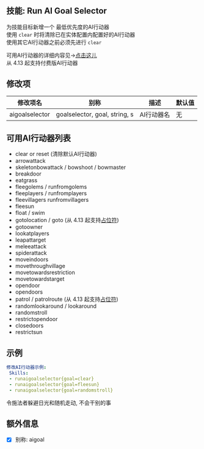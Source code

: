 技能: Run AI Goal Selector
--------------------------

为技能目标新增一个 最低优先度的AI行动器  
使用 `clear` 时将清除已在实体配置内配置好的AI行动器  
使用其它AI行动器之前必须先进行 `clear`

可用AI行动器的详细内容见->[点击这儿](/实体/AI)  
从 4.13 起支持付费版AI行动器

修改项
----------

| 修改项名 | 别称    | 描述                                                                                                    | 默认值 |
|-----------|------------|----------------------------------------------------------------------------------------------------------------|---------------|
| aigoalselector | goalselector, goal, string, s | AI行动器名 | 无 |

可用AI行动器列表
------------------------

-   clear or reset (清除默认AI行动器)
-   arrowattack
-   skeletonbowattack / bowshoot / bowmaster
-   breakdoor
-   eatgrass
-   fleegolems / runfromgolems
-   fleeplayers / runfromplayers
-   fleevillagers runfromvillagers
-   fleesun
-   float / swim
-   gotolocation / goto (从 4.13 起支持[占位符](技能/占位符))
-   gotoowner
-   lookatplayers
-   leapattarget
-   meleeattack
-   spiderattack
-   moveindoors
-   movethroughvillage
-   movetowardsrestriction
-   movetowardstarget
-   opendoor
-   opendoors
-   patrol / patrolroute (从 4.13 起支持[占位符](技能/占位符))
-   randomlookaround / lookaround
-   randomstroll
-   restrictopendoor
-   closedoors
-   restrictsun

示例
-------

```yaml
修改AI行动器示例:
 Skills:
 - runaigoalselector{goal=clear}
 - runaigoalselector{goal=fleesun}
 - runaigoalselector{goal=randomstroll}
```
令施法者躲避日光和随机走动, 不会干别的事

额外信息
---

- [x] 别称: aigoal